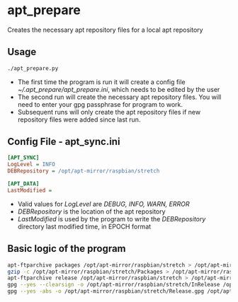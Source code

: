 # apt_prepare
Creates the necessary apt repository files for a local apt repository

## Usage
```bash
./apt_prepare.py
```

* The first time the program is run it will create a config file *~/.apt_prepare/apt_prepare.ini*, which needs to be edited by the user
* The second run will create the necessary apt repository files.  You will need to enter your gpg passphrase for program to work.
* Subsequent runs will only create the apt repository files if new repository files were added since last run.

## Config File - apt_sync.ini
```ini
[APT_SYNC]
LogLevel = INFO
DEBRepository = /opt/apt-mirror/raspbian/stretch

[APT_DATA]
LastModified = 
```
* Valid values for *LogLevel* are *DEBUG, INFO, WARN, ERROR*
* *DEBRepository* is the location of the apt repository
* *LastModified* is used by the program to write the *DEBRepository* directory last modified time, in EPOCH format

## Basic logic of the program
```bash
apt-ftparchive packages /opt/apt-mirror/raspbian/stretch > /opt/apt-mirror/raspbian/stretch/Packages
gzip -c /opt/apt-mirror/raspbian/stretch/Packages > /opt/apt-mirror/raspbian/stretch/Packages.gz
apt-ftparchive release /opt/apt-mirror/raspbian/stretch > /opt/apt-mirror/raspbian/stretch/Release
gpg --yes --clearsign -o /opt/apt-mirror/raspbian/stretch/InRelease /opt/apt-mirror/raspbian/stretch/Release
gpg --yes -abs -o /opt/apt-mirror/raspbian/stretch/Release.gpg /opt/apt-mirror/raspbian/stretch/Release
```
